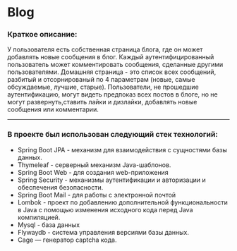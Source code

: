 # Blog


### Краткое описание:

У пользователя есть собственная страница блога, где он может добавлять новые сообщения в блог. Каждый аутентифицированный пользователь может комментировать сообщения, сделанные другими пользователями. Домашняя страница - это список всех сообщений, разбитый и отсорнированый по 4 параметрам (новые, самые обсуждаемые, лучшие, старые). Пользователи, не прошедшие аутентификацию, могут видеть предпоказ всех постов в блоге, но не могут развернуть,ставить лайки и дизлайки, добавлять новые сообщения или комментарии.

****

### В проекте был использован следующий стек технологий:

- Spring Boot JPA - механизм для взаимодействия с сущностями базы данных.
- Thymeleaf - серверный механизм Java-шаблонов.
- Spring Boot Web - для создания web-приложения
- Spring Security - механизмы аутентификации и авторизации и обеспечения безопасности.
- Spring Boot Mail - для работы с электронной почтой
- Lombok - проект по добавлению дополнительной функциональности в Java c помощью изменения исходного кода перед Java компиляцией.
- Mysql - база данных 
- Flywaydb - система управления версиями базы данных.
- Cage — генератор captcha кода.